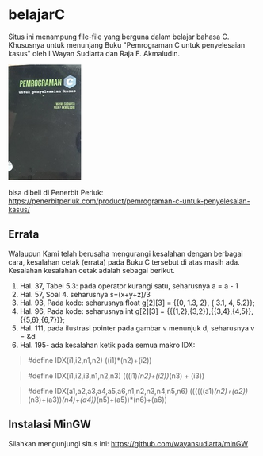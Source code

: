 # belajarC
Situs ini menampung file-file yang berguna dalam belajar bahasa C.
Khususnya untuk menunjang Buku "Pemrograman C untuk penyelesaian kasus"
oleh I Wayan Sudiarta dan Raja F. Akmaludin.

![image buku C](https://github.com/wayansudiarta/belajarC/blob/master/buku-cs.jpg)

bisa dibeli di Penerbit Periuk: https://penerbitperiuk.com/product/pemrograman-c-untuk-penyelesaian-kasus/

## Errata
Walaupun Kami telah berusaha mengurangi kesalahan dengan berbagai cara, kesalahan cetak (errata) pada Buku C tersebut di atas masih ada. Kesalahan kesalahan cetak adalah sebagai berikut.

1) Hal. 37, Tabel 5.3: pada operator kurangi satu, seharusnya a = a - 1
2) Hal. 57, Soal 4. seharusnya s=(x+y+z)/3
3) Hal. 93, Pada kode: seharusnya float g[2][3] = {{0, 1.3, 2}, { 3.1, 4, 5.2}};  
4) Hal. 96, Pada kode: seharusnya int g[2][3] = {{{1,2},{3,2}},{{3,4},{4,5}},{{5,6},{6,7}}};  
5) Hal. 111, pada ilustrasi pointer pada gambar v menunjuk d, seharusnya v = &d
6) Hal. 195- 
   ada kesalahan ketik pada semua makro IDX:
> #define IDX(i1,i2,n1,n2) ((i1)*(n2)+(i2))
   
> #define IDX(i1,i2,i3,n1,n2,n3) (((i1)*(n2)+(i2))*(n3) + (i3))
   
> #define IDX(a1,a2,a3,a4,a5,a6,n1,n2,n3,n4,n5,n6) ((((((a1)*(n2)+(a2))*(n3)+(a3))*(n4)+(a4))*(n5)+(a5))*(n6)+(a6))
   
## Instalasi MinGW
Silahkan mengunjungi situs ini: https://github.com/wayansudiarta/minGW
